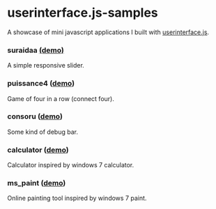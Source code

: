 # userinterface.js-samples

A showcase of mini javascript applications I built with [userinterface.js](https://github.com/thoughtsunificator/userinterface.js).

### suraidaa [(demo)](https://thoughtsunificator.github.io/userinterface.js-samples/demo/suraidaa)

A simple responsive slider.

### puissance4 ([demo](https://thoughtsunificator.github.io/userinterface.js-samples/demo/puissance4))

Game of four in a row (connect four).

### consoru ([demo](https://thoughtsunificator.github.io/userinterface.js-samples/demo/consoru))

Some kind of debug bar.

### calculator ([demo](https://thoughtsunificator.github.io/userinterface.js-samples/demo/calculator))

Calculator inspired by windows 7 calculator.

### ms_paint ([demo](https://thoughtsunificator.github.io/userinterface.js-samples/demo/ms_paint))

Online painting tool inspired by windows 7 paint.